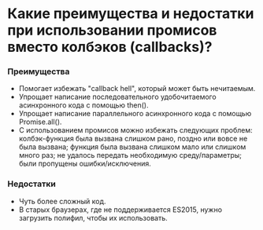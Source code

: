 Какие преимущества и недостатки при использовании промисов вместо колбэков (callbacks)?
=====================

### Преимущества

* Помогает избежать "callback hell", который может быть нечитаемым.
* Упрощает написание последовательного удобочитаемого асинхронного кода с помощью then().
* Упрощает написание параллельного асинхронного кода с помощью Promise.all().
* С использованием промисов можно избежать следующих проблем: колбэк-функция была вызвана слишком рано, поздно или вовсе не была вызвана; функция была вызвана слишком мало или слишком много раз; не удалось передать необходимую среду/параметры; были пропущены ошибки/исключения.

### Недостатки

* Чуть более сложный код.
* В старых браузерах, где не поддерживается ES2015, нужно загрузить полифил, чтобы их использовать.
